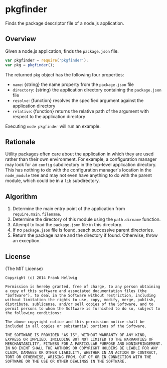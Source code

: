 # pkgfinder

Finds the package descriptor file of a node.js application.

## Overview

Given a node.js application, finds the `package.json` file.

```javascript
var pkgfinder = require('pkgfinder');
var pkg = pkgfinder();
```

The returned `pkg` object has the following four properties:

- `name`: {string} the name property from the `package.json` file
- `directory`: {string} the application directory containing the `package.json` file
- `resolve`: {function} resolves the specified argument against the application directory
- `relative`: {function} returns the relative path of the argument with respect to the application directory

Executing `node pkgfinder` will run an example.

## Rationale

Utility packages often care about the application in which they are used rather
than their own environment. For example, a configuration manager may look for
an `config` subdirectory in the top-level application directory. This has
nothing to do with the configuration manager's location in the `node_module`
tree and may not even have anything to do with the parent module, which could
be in a `lib` subdirectory.

## Algorithm

1. Determine the main entry point of the application from `require.main.filename`.
2. Determine the directory of this module using the `path.dirname` function.
3. Attempt to load the `package.json` file in this directory.
4. If no `package.json` file is found, seach successive parent directories.
5. Return the package name and the directory if found. Otherwise, throw an exception.

## License

(The MIT License)

	Copyright (c) 2014 Frank Hellwig

	Permission is hereby granted, free of charge, to any person obtaining a copy of this software and associated documentation files (the "Software"), to deal in the Software without restriction, including without limitation the rights to use, copy, modify, merge, publish, distribute, sublicense, and/or sell copies of the Software, and to permit persons to whom the Software is furnished to do so, subject to the following conditions:

	The above copyright notice and this permission notice shall be included in all copies or substantial portions of the Software.

	THE SOFTWARE IS PROVIDED "AS IS", WITHOUT WARRANTY OF ANY KIND, EXPRESS OR IMPLIED, INCLUDING BUT NOT LIMITED TO THE WARRANTIES OF MERCHANTABILITY, FITNESS FOR A PARTICULAR PURPOSE AND NONINFRINGEMENT. IN NO EVENT SHALL THE AUTHORS OR COPYRIGHT HOLDERS BE LIABLE FOR ANY CLAIM, DAMAGES OR OTHER LIABILITY, WHETHER IN AN ACTION OF CONTRACT, TORT OR OTHERWISE, ARISING FROM, OUT OF OR IN CONNECTION WITH THE SOFTWARE OR THE USE OR OTHER DEALINGS IN THE SOFTWARE.
